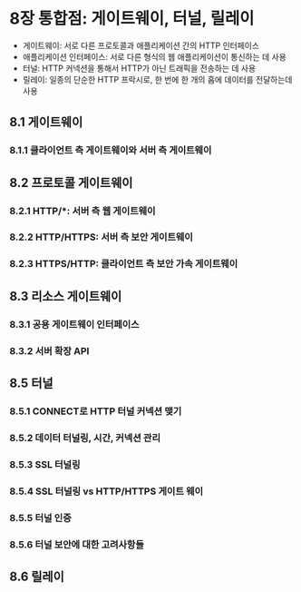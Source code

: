 # 8장 통합점: 게이트웨이, 터널, 릴레이
- 게이트웨이: 서로 다른 프로토콜과 애플리케이션 간의 HTTP 인터페이스
- 애플리케이션 인터페이스: 서로 다른 형식의 웹 애플리케이션이 통신하는 데 사용
- 터널: HTTP 커넥션을 통해서 HTTP가 아닌 트래픽을 전송하는 데 사용
- 릴레이: 일종의 단순한 HTTP 프락시로, 한 번에 한 개의 홉에 데이터를 전달하는데 사용
## 8.1 게이트웨이
### 8.1.1 클라이언트 측 게이트웨이와 서버 측 게이트웨이
## 8.2 프로토콜 게이트웨이
### 8.2.1 HTTP/*: 서버 측 웹 게이트웨이
### 8.2.2 HTTP/HTTPS: 서버 측 보안 게이트웨이
### 8.2.3 HTTPS/HTTP: 클라이언트 측 보안 가속 게이트웨이
## 8.3 리소스 게이트웨이
### 8.3.1 공용 게이트웨이 인터페이스
### 8.3.2 서버 확장 API
## 8.5 터널
### 8.5.1 CONNECT로 HTTP 터널 커넥션 맺기
### 8.5.2 데이터 터널링, 시간, 커넥션 관리
### 8.5.3 SSL 터널링
### 8.5.4 SSL 터널링 vs HTTP/HTTPS 게이트 웨이
### 8.5.5 터널 인증
### 8.5.6 터널 보안에 대한 고려사항들
## 8.6 릴레이
